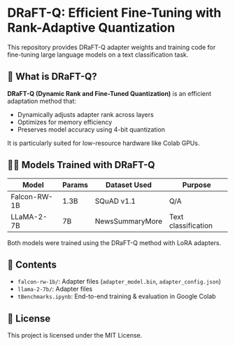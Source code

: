 # DRaFT-Q: Efficient Fine-Tuning with Rank-Adaptive Quantization

This repository provides DRaFT-Q adapter weights and training code for fine-tuning large language models on a text classification task.

## 🧠 What is DRaFT-Q?

**DRaFT-Q (Dynamic Rank and Fine-Tuned Quantization)** is an efficient adaptation method that:
- Dynamically adjusts adapter rank across layers
- Optimizes for memory efficiency
- Preserves model accuracy using 4-bit quantization

It is particularly suited for low-resource hardware like Colab GPUs.

## 🏋️‍♂️ Models Trained with DRaFT-Q

| Model         | Params | Dataset Used                  | Purpose              |
|---------------|--------|-------------------------------|----------------------|
| Falcon-RW-1B  | 1.3B   | SQuAD v1.1                    | Q/A   |
| LLaMA-2-7B    | 7B     | NewsSummaryMore               | Text classification  |

Both models were trained using the DRaFT-Q method with LoRA adapters.

## 📂 Contents

- `falcon-rw-1b/`: Adapter files (`adapter_model.bin`, `adapter_config.json`)
- `llama-2-7b/`: Adapter files
- `tBenchmarks.ipynb`: End-to-end training & evaluation in Google Colab

## 📜 License

This project is licensed under the MIT License.
